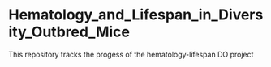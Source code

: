 # Hematology_and_Lifespan_in_Diversity_Outbred_Mice
This repository tracks the progess of the hematology-lifespan DO project
